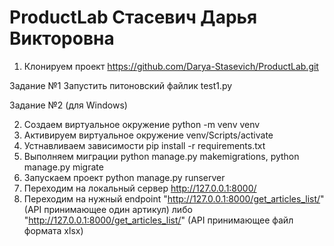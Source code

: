 # ProductLab Стасевич Дарья Викторовна

1) Клонируем проект https://github.com/Darya-Stasevich/ProductLab.git

Задание №1 Запустить питоновский файлик test1.py

Задание №2 (для Windows)

2) Создаем виртуальное окружение python -m venv venv
3) Активируем виртуальное окружение venv/Scripts/activate
4) Устнавливаем зависимости pip install -r requirements.txt
5) Выполняем миграции python manage.py makemigrations,
python manage.py migrate
6) Запускаем проект python manage.py runserver
7) Переходим на локальный сервер http://127.0.0.1:8000/
8) Переходим на нужный endpoint "http://127.0.0.1:8000/get_articles_list/" (API принимающее один артикул)
либо "http://127.0.0.1:8000/get_articles_list/" (API принимающее файл формата xlsx)
